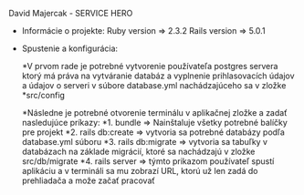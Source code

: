 David Majercak - SERVICE HERO

* Informácie o projekte:
    Ruby version => 2.3.2
    Rails version => 5.0.1

* Spustenie a konfigurácia:
    
    *V prvom rade je potrebné vytvorenie používateľa postgres servera ktorý má práva na vytváranie databáz
    a vyplnenie prihlasovacích údajov a údajov o serveri v súbore database.yml nachádzajúceho sa v zložke
        *src/config

    *Následne je potrebné otvorenie terminálu v aplikačnej zložke a zadať nasledujúce príkazy:
        *1. bundle => Nainštaluje všetky potrebné balíčky pre projekt
        *2. rails db:create  =>  vytvoria sa potrebné databázy podľa database.yml súboru
        *3. rails db:migrate =>  vytvoria sa tabuľky v databázach na základe migrácií, ktoré sa nachádzajú
                                v zložke src/db/migrate
        *4. rails server     =>  týmto prikazom používateľ spustí aplikáciu a v termináli sa mu zobrazí URL,
                                ktorú už len zadá do prehliadača a može začať pracovať
